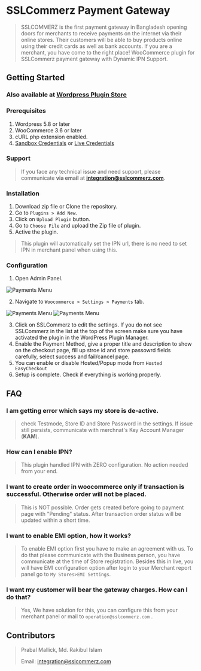 # SSLCommerz Payment Gateway

> SSLCOMMERZ is the first payment gateway in Bangladesh opening doors for merchants to receive payments on the internet via their online stores. Their customers will be able to buy products online using their credit cards as well as bank accounts. If you are a merchant, you have come to the right place! WooCommerce plugin for SSLCommerz payment gateway with Dynamic IPN Support.

## Getting Started

### Also available at [Wordpress Plugin Store](https://wordpress.org/plugins/wc-sslcommerz-easycheckout/ "SSLCommerz Payment Gateway")

### Prerequisites

1. Wordpress 5.8 or later
2. WooCommerce 3.6 or later
3. cURL php extension enabled.
4. [Sandbox Credentials](https://developer.sslcommerz.com/registration/ "SSLCommerz Sandbox Registration") or [Live Credentials](https://signup.sslcommerz.com/register/ "Merchant Registration")

### Support
> If you face any technical issue and need support, please communicate **via email** at **integration@sslcommerz.com**.

### Installation

1. Download zip file or Clone the repository.
2. Go to `Plugins > Add New`.
3. Click on `Upload Plugin` button.
4. Go to `Choose File` and upload the Zip file of plugin.
5. Active the plugin.


> This plugin will automatically set the IPN url, there is no need to set IPN in merchant panel when using this.

### Configuration

1. Open Admin Panel.

![Payments Menu](images/screenshot-1.png)

2. Navigate to ```Woocommerce > Settings > Payments``` tab.

![Payments Menu](images/screenshot-2.png)
![Payments Menu](images/screenshot-3.png)

3. Click on SSLCommerz to edit the settings. If you do not see SSLCommerz in the list at the top of the screen make sure you have activated the plugin in the WordPress Plugin Manager.
4. Enable the Payment Method, give a proper title and description to show on the checkout page,  fill up stroe id and store passowrd fields carefully, select success and fail/cancel page.
5. You can enable or disable Hosted/Popup mode from `Hosted EasyCheckout` 
6. Setup is complete. Check if everything is working properly.


## FAQ

### I am getting error which says my store is de-active.
> check Testmode, Store ID and Store Password in the settings. If issue still persists, communicate with merchnat's Key Account Manager (**KAM**).
 
### How can I enable IPN?
> This plugin handled IPN with ZERO configuration. No action needed from your end. 

### I want to create order in woocommerce only if transaction is successful. Otherwise order will not be placed.
> This is NOT possible. Order gets created before going to payment page with "Pending" status. After transaction order status will be updated within a short time. 

### I want to enable EMI option, how it works?
> To enable EMI option first you have to make an agreement with us. To do that please communicate with the Business person, you have communicate at the time of Store registration. Besides this in live, you will have EMI configuration option after login to your Merchant report panel go to `My Stores>EMI Settings`.

### I want my customer will bear the gateway charges. How can I do that?
> Yes, We have solution for this, you can configure this from your merchant panel or mail to `operation@sslcommerz.com` .

## Contributors
> Prabal Mallick, Md. Rakibul Islam
> 
> Email: integration@sslcommerz.com
